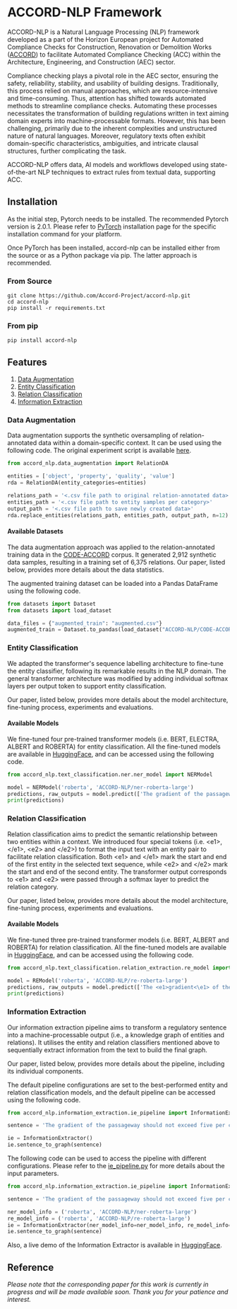 # ACCORD-NLP Framework

ACCORD-NLP is a Natural Language Processing (NLP) framework developed as a part of the Horizon European project for  Automated Compliance Checks for Construction, Renovation or Demolition Works ([ACCORD](https://accordproject.eu/)) to facilitate Automated Compliance Checking (ACC) within the Architecture, Engineering, and Construction (AEC) sector.

Compliance checking plays a pivotal role in the AEC sector, ensuring the safety, reliability, stability, and usability of building designs. Traditionally, this process relied on manual approaches, which are resource-intensive and time-consuming. Thus, attention has shifted towards automated methods to streamline compliance checks. Automating these processes necessitates the transformation of building regulations written in text aiming domain experts into machine-processable formats. However, this has been challenging, primarily due to the inherent complexities and unstructured nature of natural languages. Moreover, regulatory texts often exhibit domain-specific characteristics, ambiguities, and intricate clausal structures, further complicating the task.

ACCORD-NLP offers data, AI models and workflows developed using state-of-the-art NLP techniques to extract rules from textual data, supporting ACC.

## Installation <a name="installation"> </a>

As the initial step, Pytorch needs to be installed. The recommended Pytorch version is 2.0.1. Please refer to [PyTorch](https://pytorch.org/get-started/locally/#start-locally) 
installation page for the specific installation command for your platform.

Once PyTorch has been installed, accord-nlp can be installed either from the source or as a Python package via pip. 
The latter approach is recommended. 

### From Source
```
git clone https://github.com/Accord-Project/accord-nlp.git
cd accord-nlp
pip install -r requirements.txt
```

### From pip
```
pip install accord-nlp
```

## Features
1. [Data Augmentation](#da)
2. [Entity Classification](#ner)
3. [Relation Classification](#re)
4. [Information Extraction](#ie)

### Data Augmentation <a name="da"> </a>

Data augmentation supports the synthetic oversampling of relation-annotated data within a domain-specific context. It can be used using the following code. The original experiment script is available [here](https://github.com/Accord-Project/accord-nlp/blob/main/experiments/data_augmentation/da_experiment.py).

```python
from accord_nlp.data_augmentation import RelationDA

entities = ['object', 'property', 'quality', 'value']
rda = RelationDA(entity_categories=entities)

relations_path = '<.csv file path to original relation-annotated data>'
entities_path = '<.csv file path to entity samples per category>'
output_path = '<.csv file path to save newly created data>'
rda.replace_entities(relations_path, entities_path, output_path, n=12)
```

#### Available Datasets

The data augmentation approach was applied to the relation-annotated training data in the [CODE-ACCORD](https://github.com/Accord-Project/CODE-ACCORD) corpus. It generated 2,912 synthetic data samples, resulting in a training set of 6,375 relations. Our paper, listed below, provides more details about the data statistics.

The augmented training dataset can be loaded into a Pandas DataFrame using the following code.

```python
from datasets import Dataset
from datasets import load_dataset

data_files = {"augmented_train": "augmented.csv"}
augmented_train = Dataset.to_pandas(load_dataset("ACCORD-NLP/CODE-ACCORD-Relations", data_files=data_files, split="augmented_train"))
```

### Entity Classification <a name="ner"> </a>

We adapted the transformer's sequence labelling architecture to fine-tune the entity classifier, following its remarkable results in the NLP domain. The general transformer architecture was modified by adding individual softmax layers per output token to support entity classification. 

Our paper, listed below, provides more details about the model architecture, fine-tuning process, experiments and evaluations. 

#### Available Models

We fine-tuned four pre-trained transformer models (i.e. BERT, ELECTRA, ALBERT and ROBERTA) for entity classification.
All the fine-tuned models are available in [HuggingFace](https://huggingface.co/ACCORD-NLP), and can be accessed using the following code.

```python
from accord_nlp.text_classification.ner.ner_model import NERModel

model = NERModel('roberta', 'ACCORD-NLP/ner-roberta-large')
predictions, raw_outputs = model.predict(['The gradient of the passageway should not exceed five per cent.'])
print(predictions)
```

### Relation Classification <a name="re"> </a>

Relation classification aims to predict the semantic relationship between two entities within a context. We introduced four special tokens (i.e. \<e1>, \</e1>, \<e2> and \</e2>) to format the input text with an entity pair to facilitate relation classification. Both \<e1> and \</e1> mark the start and end of the first entity in the selected text sequence, while \<e2> and \</e2> mark the start and end of the second entity. The transformer output corresponds to \<e1> and \<e2> were passed through a softmax layer to predict the relation category. 

Our paper, listed below, provides more details about the model architecture, fine-tuning process, experiments and evaluations.

#### Available Models

We fine-tuned three pre-trained transformer models (i.e. BERT, ALBERT and ROBERTA) for relation classification. 
All the fine-tuned models are available in [HuggingFace](https://huggingface.co/ACCORD-NLP), and can be accessed using the following code.

```python
from accord_nlp.text_classification.relation_extraction.re_model import REModel

model = REModel('roberta', 'ACCORD-NLP/re-roberta-large')
predictions, raw_outputs = model.predict(['The <e1>gradient<\e1> of the passageway should not exceed <e2>five per cent</e2>.'])
print(predictions)
```

### Information Extraction <a name="ie"> </a>

Our information extraction pipeline aims to transform a regulatory sentence into a machine-processable output (i.e., a knowledge graph of entities and relations). It utilises the entity and relation classifiers mentioned above to sequentially extract information from the text to build the final graph. 

Our paper, listed below, provides more details about the pipeline, including its individual components. 


The default pipeline configurations are set to the best-performed entity and relation classification models, and the 
default pipeline can be accessed using the following code.

```python
from accord_nlp.information_extraction.ie_pipeline import InformationExtractor

sentence = 'The gradient of the passageway should not exceed five per cent.'

ie = InformationExtractor()
ie.sentence_to_graph(sentence)
```

The following code can be used to access the pipeline with different configurations. Please refer to the [ie_pipeline.py](https://github.com/Accord-Project/accord-nlp/blob/main/accord_nlp/information_extraction/ie_pipeline.py) 
for more details about the input parameters. 

```python
from accord_nlp.information_extraction.ie_pipeline import InformationExtractor

sentence = 'The gradient of the passageway should not exceed five per cent.'

ner_model_info = ('roberta', 'ACCORD-NLP/ner-roberta-large')
re_model_info = ('roberta', 'ACCORD-NLP/re-roberta-large')
ie = InformationExtractor(ner_model_info=ner_model_info, re_model_info=re_model_info, debug=True)
ie.sentence_to_graph(sentence)

```

Also, a live demo of the Information Extractor is available in [HuggingFace](https://huggingface.co/spaces/ACCORD-NLP/information-extractor). 


## Reference

*Please note that the corresponding paper for this work is currently in progress and will be made available soon. Thank you for your patience and interest.*



